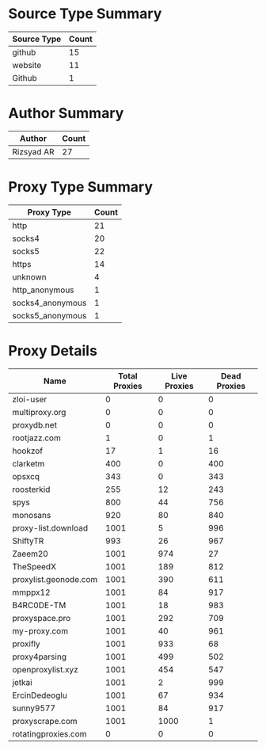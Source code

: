 # Source Type Summary

| Source Type | Count |
|-------------|-------|
| github | 15 |
| website | 11 |
| Github | 1 |


# Author Summary

| Author | Count |
|--------|-------|
| Rizsyad AR | 27 |


# Proxy Type Summary

| Proxy Type | Count |
|------------|-------|
| http | 21 |
| socks4 | 20 |
| socks5 | 22 |
| https | 14 |
| unknown | 4 |
| http_anonymous | 1 |
| socks4_anonymous | 1 |
| socks5_anonymous | 1 |


# Proxy Details

| Name | Total Proxies | Live Proxies | Dead Proxies |
|------|---------------|--------------|---------------|
| zloi-user | 0 | 0 | 0 |
| multiproxy.org | 0 | 0 | 0 |
| proxydb.net | 0 | 0 | 0 |
| rootjazz.com | 1 | 0 | 1 |
| hookzof | 17 | 1 | 16 |
| clarketm | 400 | 0 | 400 |
| opsxcq | 343 | 0 | 343 |
| roosterkid | 255 | 12 | 243 |
| spys | 800 | 44 | 756 |
| monosans | 920 | 80 | 840 |
| proxy-list.download | 1001 | 5 | 996 |
| ShiftyTR | 993 | 26 | 967 |
| Zaeem20 | 1001 | 974 | 27 |
| TheSpeedX | 1001 | 189 | 812 |
| proxylist.geonode.com | 1001 | 390 | 611 |
| mmppx12 | 1001 | 84 | 917 |
| B4RC0DE-TM | 1001 | 18 | 983 |
| proxyspace.pro | 1001 | 292 | 709 |
| my-proxy.com | 1001 | 40 | 961 |
| proxifly | 1001 | 933 | 68 |
| proxy4parsing | 1001 | 499 | 502 |
| openproxylist.xyz | 1001 | 454 | 547 |
| jetkai | 1001 | 2 | 999 |
| ErcinDedeoglu | 1001 | 67 | 934 |
| sunny9577 | 1001 | 84 | 917 |
| proxyscrape.com | 1001 | 1000 | 1 |
| rotatingproxies.com | 0 | 0 | 0 |
